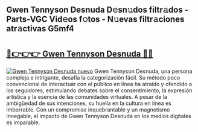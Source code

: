 ## Gwen Tennyson Desnuda D𝚎sn𝚞dos filtr𝚊dos - Parts-VGC Vid𝚎os f𝚘tos - N𝚞evas filtr𝚊ciones atr𝚊ctivas G5mf4

# <h2><a href="http://mb3krla.tromn.icu/?c=Gwen+Tennyson+Desnuda">🔗👉👉👉 Gwen Tennyson Desnuda 🔗🔗</a></h2>

[![Gwen Tennyson Desnuda nuevo](https://i.imgur.com/pEAQMta.gif)](http://mb3krla.tromn.icu/?c=Gwen+Tennyson+Desnuda)
Gwen Tennyson Desnuda, una persona compleja e intrigante, desafía la categorización fácil. Su método poco convencional de interactuar con el público en línea ha atraído y ofendido a los seguidores, estimulando debates sobre el consentimiento, la expresión artística y la esencia de las comunidades virtuales. A pesar de la ambigüedad de sus intenciones, su huella en la cultura en línea es imborrable. Con un compromiso inquebrantable y un magnetismo innegable, el impacto de Gwen Tennyson Desnuda en los medios digitales es imparable.
